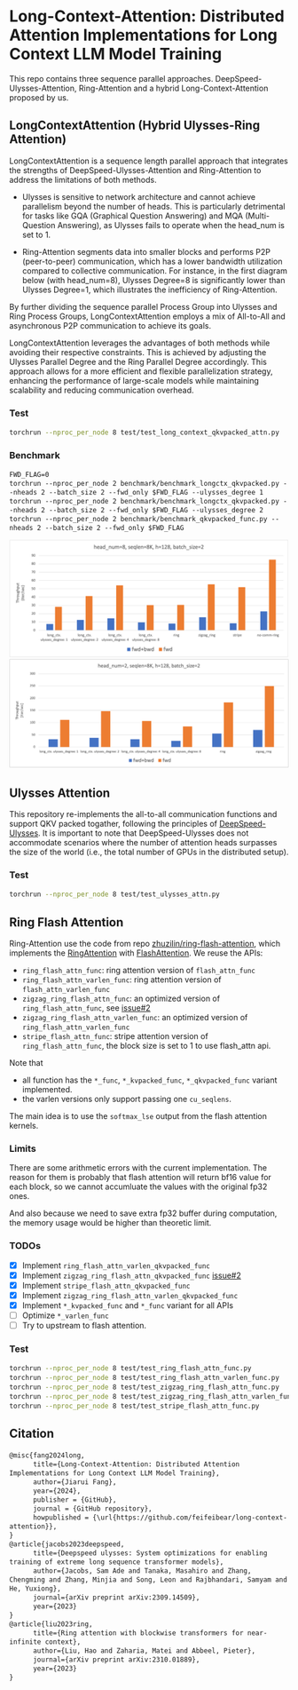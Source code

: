 # Long-Context-Attention: Distributed Attention Implementations for Long Context LLM Model Training
This repo contains three sequence parallel approaches. DeepSpeed-Ulysses-Attention, Ring-Attention and a hybrid Long-Context-Attention proposed by us.

## LongContextAttention (Hybrid Ulysses-Ring Attention)

LongContextAttention is a sequence length parallel approach that integrates the strengths of DeepSpeed-Ulysses-Attention and Ring-Attention to address the limitations of both methods.

- Ulysses is sensitive to network architecture and cannot achieve parallelism beyond the number of heads. This is particularly detrimental for tasks like GQA (Graphical Question Answering) and MQA (Multi-Question Answering), as Ulysses fails to operate when the head_num is set to 1.

- Ring-Attention segments data into smaller blocks and performs P2P (peer-to-peer) communication, which has a lower bandwidth utilization compared to collective communication. For instance, in the first diagram below (with head_num=8), Ulysses Degree=8 is significantly lower than Ulysses Degree=1, which illustrates the inefficiency of Ring-Attention.

By further dividing the sequence parallel Process Group into Ulysses and Ring Process Groups, LongContextAttention employs a mix of All-to-All and asynchronous P2P communication to achieve its goals.

LongContextAttention leverages the advantages of both methods while avoiding their respective constraints. This is achieved by adjusting the Ulysses Parallel Degree and the Ring Parallel Degree accordingly. This approach allows for a more efficient and flexible parallelization strategy, enhancing the performance of large-scale models while maintaining scalability and reducing communication overhead.

### Test

```bash
torchrun --nproc_per_node 8 test/test_long_context_qkvpacked_attn.py
```

### Benchmark
```
FWD_FLAG=0
torchrun --nproc_per_node 2 benchmark/benchmark_longctx_qkvpacked.py --nheads 2 --batch_size 2 --fwd_only $FWD_FLAG --ulysses_degree 1
torchrun --nproc_per_node 2 benchmark/benchmark_longctx_qkvpacked.py --nheads 2 --batch_size 2 --fwd_only $FWD_FLAG --ulysses_degree 2
torchrun --nproc_per_node 2 benchmark/benchmark_qkvpacked_func.py --nheads 2 --batch_size 2 --fwd_only $FWD_FLAG
```

![head=8](./media/long_ctx_h8.png)
![head=8](./media/long_ctx_h2.png)

## Ulysses Attention
This repository re-implements the all-to-all communication functions and support QKV packed togather, following the principles of [DeepSpeed-Ulysses](https://github.com/microsoft/DeepSpeed/blob/master/blogs/deepspeed-ulysses/README.md).
It is important to note that DeepSpeed-Ulysses does not accommodate scenarios where the number of attention heads surpasses the size of the world (i.e., the total number of GPUs in the distributed setup).


### Test

```bash
torchrun --nproc_per_node 8 test/test_ulysses_attn.py
```

## Ring Flash Attention


Ring-Attention use the code from repo [zhuzilin/ring-flash-attention](https://github.com/zhuzilin/ring-flash-attention), which implements the [RingAttention](https://github.com/lhao499/RingAttention) with [FlashAttention](https://github.com/Dao-AILab/flash-attention). We reuse the APIs:

- `ring_flash_attn_func`: ring attention version of `flash_attn_func`
- `ring_flash_attn_varlen_func`: ring attention version of `flash_attn_varlen_func`
- `zigzag_ring_flash_attn_func`: an optimized version of `ring_flash_attn_func`, see [issue#2](https://github.com/zhuzilin/ring-flash-attention/issues/2)
- `zigzag_ring_flash_attn_varlen_func`: an optimized version of `ring_flash_attn_varlen_func`
- `stripe_flash_attn_func`: stripe attention version of `ring_flash_attn_func`, the block size is set to 1 to use flash_attn api.

Note that

- all function has the `*_func`, `*_kvpacked_func`, `*_qkvpacked_func` variant implemented.
- the varlen versions only support passing one `cu_seqlens`.

The main idea is to use the `softmax_lse` output from the flash attention kernels.

### Limits

There are some arithmetic errors with the current implementation. The reason for them is probably that flash attention will return bf16 value for each block, so we cannot accumluate the values with the original fp32 ones.

And also because we need to save extra fp32 buffer during computation, the memory usage would be higher than theoretic limit.

### TODOs

- [x] Implement `ring_flash_attn_varlen_qkvpacked_func`
- [x] Implement `zigzag_ring_flash_attn_qkvpacked_func` [issue#2](https://github.com/zhuzilin/ring-flash-attention/issues/2)
- [x] Implement `stripe_flash_attn_qkvpacked_func`
- [x] Implement `zigzag_ring_flash_attn_varlen_qkvpacked_func`
- [x] Implement `*_kvpacked_func` and `*_func` variant for all APIs
- [ ] Optimize `*_varlen_func`
- [ ] Try to upstream to flash attention.

### Test

```bash
torchrun --nproc_per_node 8 test/test_ring_flash_attn_func.py
torchrun --nproc_per_node 8 test/test_ring_flash_attn_varlen_func.py
torchrun --nproc_per_node 8 test/test_zigzag_ring_flash_attn_func.py
torchrun --nproc_per_node 8 test/test_zigzag_ring_flash_attn_varlen_func.py
torchrun --nproc_per_node 8 test/test_stripe_flash_attn_func.py
```

## Citation
```
@misc{fang2024long,
      title={Long-Context-Attention: Distributed Attention Implementations for Long Context LLM Model Training},
      author={Jiarui Fang},
      year={2024},
      publisher = {GitHub},
      journal = {GitHub repository},
      howpublished = {\url{https://github.com/feifeibear/long-context-attention}},
}
@article{jacobs2023deepspeed,
      title={Deepspeed ulysses: System optimizations for enabling training of extreme long sequence transformer models},
      author={Jacobs, Sam Ade and Tanaka, Masahiro and Zhang, Chengming and Zhang, Minjia and Song, Leon and Rajbhandari, Samyam and He, Yuxiong},
      journal={arXiv preprint arXiv:2309.14509},
      year={2023}
}
@article{liu2023ring,
      title={Ring attention with blockwise transformers for near-infinite context},
      author={Liu, Hao and Zaharia, Matei and Abbeel, Pieter},
      journal={arXiv preprint arXiv:2310.01889},
      year={2023}
}
```
